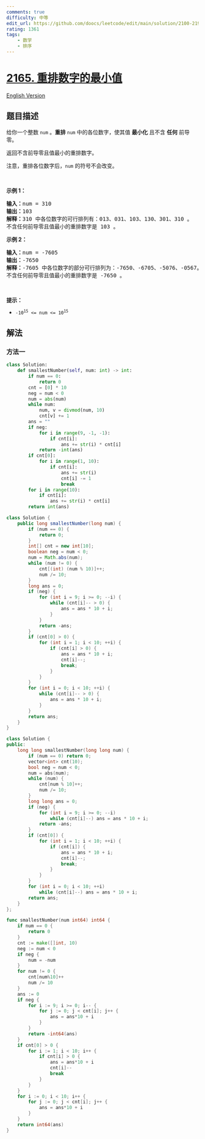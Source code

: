 ```yaml
---
comments: true
difficulty: 中等
edit_url: https://github.com/doocs/leetcode/edit/main/solution/2100-2199/2165.Smallest%20Value%20of%20the%20Rearranged%20Number/README.md
rating: 1361
tags:
    - 数学
    - 排序
---
```


# [2165. 重排数字的最小值](https://leetcode.cn/problems/smallest-value-of-the-rearranged-number)

[English Version](/solution/2100-2199/2165.Smallest%20Value%20of%20the%20Rearranged%20Number/README_EN.md)

## 题目描述

<!-- 这里写题目描述 -->

<p>给你一个整数 <code>num</code> 。<strong>重排</strong> <code>num</code> 中的各位数字，使其值 <strong>最小化</strong> 且不含 <strong>任何</strong> 前导零。</p>

<p>返回不含前导零且值最小的重排数字。</p>

<p>注意，重排各位数字后，<code>num</code> 的符号不会改变。</p>

<p>&nbsp;</p>

<p><strong>示例 1：</strong></p>

<pre><strong>输入：</strong>num = 310
<strong>输出：</strong>103
<strong>解释：</strong>310 中各位数字的可行排列有：013、031、103、130、301、310 。
不含任何前导零且值最小的重排数字是 103 。
</pre>

<p><strong>示例 2：</strong></p>

<pre><strong>输入：</strong>num = -7605
<strong>输出：</strong>-7650
<strong>解释：</strong>-7605 中各位数字的部分可行排列为：-7650、-6705、-5076、-0567。
不含任何前导零且值最小的重排数字是 -7650 。</pre>

<p>&nbsp;</p>

<p><strong>提示：</strong></p>

<ul>
	<li><code>-10<sup>15</sup> &lt;= num &lt;= 10<sup>15</sup></code></li>
</ul>

## 解法

### 方法一

<!-- tabs:start -->

```python
class Solution:
    def smallestNumber(self, num: int) -> int:
        if num == 0:
            return 0
        cnt = [0] * 10
        neg = num < 0
        num = abs(num)
        while num:
            num, v = divmod(num, 10)
            cnt[v] += 1
        ans = ""
        if neg:
            for i in range(9, -1, -1):
                if cnt[i]:
                    ans += str(i) * cnt[i]
            return -int(ans)
        if cnt[0]:
            for i in range(1, 10):
                if cnt[i]:
                    ans += str(i)
                    cnt[i] -= 1
                    break
        for i in range(10):
            if cnt[i]:
                ans += str(i) * cnt[i]
        return int(ans)
```

```java
class Solution {
    public long smallestNumber(long num) {
        if (num == 0) {
            return 0;
        }
        int[] cnt = new int[10];
        boolean neg = num < 0;
        num = Math.abs(num);
        while (num != 0) {
            cnt[(int) (num % 10)]++;
            num /= 10;
        }
        long ans = 0;
        if (neg) {
            for (int i = 9; i >= 0; --i) {
                while (cnt[i]-- > 0) {
                    ans = ans * 10 + i;
                }
            }
            return -ans;
        }
        if (cnt[0] > 0) {
            for (int i = 1; i < 10; ++i) {
                if (cnt[i] > 0) {
                    ans = ans * 10 + i;
                    cnt[i]--;
                    break;
                }
            }
        }
        for (int i = 0; i < 10; ++i) {
            while (cnt[i]-- > 0) {
                ans = ans * 10 + i;
            }
        }
        return ans;
    }
}
```

```cpp
class Solution {
public:
    long long smallestNumber(long long num) {
        if (num == 0) return 0;
        vector<int> cnt(10);
        bool neg = num < 0;
        num = abs(num);
        while (num) {
            cnt[num % 10]++;
            num /= 10;
        }
        long long ans = 0;
        if (neg) {
            for (int i = 9; i >= 0; --i)
                while (cnt[i]--) ans = ans * 10 + i;
            return -ans;
        }
        if (cnt[0]) {
            for (int i = 1; i < 10; ++i) {
                if (cnt[i]) {
                    ans = ans * 10 + i;
                    cnt[i]--;
                    break;
                }
            }
        }
        for (int i = 0; i < 10; ++i)
            while (cnt[i]--) ans = ans * 10 + i;
        return ans;
    }
};
```

```go
func smallestNumber(num int64) int64 {
	if num == 0 {
		return 0
	}
	cnt := make([]int, 10)
	neg := num < 0
	if neg {
		num = -num
	}
	for num != 0 {
		cnt[num%10]++
		num /= 10
	}
	ans := 0
	if neg {
		for i := 9; i >= 0; i-- {
			for j := 0; j < cnt[i]; j++ {
				ans = ans*10 + i
			}
		}
		return -int64(ans)
	}
	if cnt[0] > 0 {
		for i := 1; i < 10; i++ {
			if cnt[i] > 0 {
				ans = ans*10 + i
				cnt[i]--
				break
			}
		}
	}
	for i := 0; i < 10; i++ {
		for j := 0; j < cnt[i]; j++ {
			ans = ans*10 + i
		}
	}
	return int64(ans)
}
```

<!-- tabs:end -->

<!-- end -->
